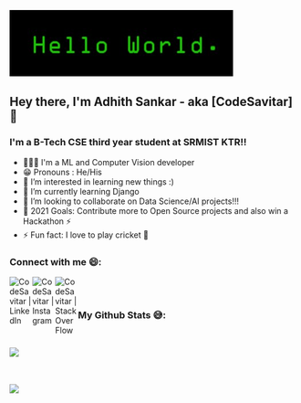 
![image](hello-world.jpg)


## Hey there, I'm Adhith Sankar - aka [CodeSavitar] 👋

### I'm a B-Tech CSE third year student at SRMIST KTR!!

- 👨🏾‍💻 I'm a ML and Computer Vision developer
- 😁 Pronouns : He/His
- 👀 I’m interested in learning new things :)
- 🌱 I’m currently learning Django
- 💞️ I’m looking to collaborate on Data Science/AI projects!!!
- 🥅 2021 Goals: Contribute more to Open Source projects and also win a Hackathon ⚡
- ⚡ Fun fact: I love to play cricket 🏏

### Connect with me 😄:

[<img align="left" alt="CodeSavitar | LinkedIn" width="40px" src="https://cdn.jsdelivr.net/npm/simple-icons@v3/icons/linkedin.svg" />][linkedin]
[<img align="left" alt="CodeSavitar | Instagram" width="40px" src="https://cdn.jsdelivr.net/npm/simple-icons@v3/icons/instagram.svg" />][instagram]
[<img align="left" alt="CodeSavitar | StackOverFlow" width="40px" src="https://cdn.jsdelivr.net/npm/simple-icons@v3/icons/stackoverflow.svg" />][stackoverflow]

<br>
<br>

### My Github Stats 😅:

<br>

<p align = "left">
    <img aling="centre" img src="https://github-readme-stats.vercel.app/api?username=CodeSavitar&theme=gotham&show_icons=true">
</p>

<br>

<p align = "left">
    <img aling="centre" img src="https://github-readme-stats.vercel.app/api/top-langs/?username=CodeSavitar&theme=nightowl&layout=compact">
</p>

[linkedin]: https://www.linkedin.com/in/adhith-sankar-481825156/
[instagram]: https://www.instagram.com/aadhi_sagit/
[stackoverflow]: https://stackoverflow.com/users/15374084/codesavitar
